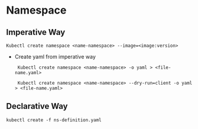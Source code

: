 # Namespace

## Imperative Way

`
Kubectl create namespace <name-namespace> --image=<image:version>
`

* Create yaml from imperative way

  ``` Kubectl create namespace <name-namespace> -o yaml > <file-name.yaml>```

  ``` Kubectl create namespace <name-namespace> --dry-run=client -o yaml  > <file-name.yaml>```


## Declarative Way

``` kubectl create -f ns-definition.yaml ```

